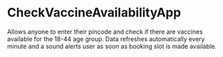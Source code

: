 # CheckVaccineAvailabilityApp
Allows anyone to enter their pincode and check if there are vaccines available for the 18-44 age group. Data refreshes automatically every minute and a sound alerts user as soon as booking slot is made available.
